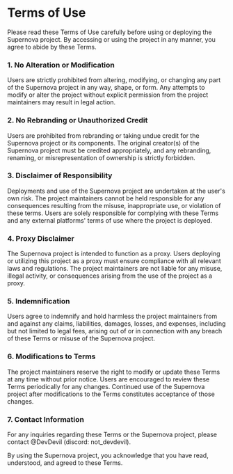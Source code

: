 # Terms of Use

Please read these Terms of Use carefully before using or deploying the Supernova project. By accessing or using the project in any manner, you agree to abide by these Terms.

### 1. No Alteration or Modification

Users are strictly prohibited from altering, modifying, or changing any part of the Supernova project in any way, shape, or form. Any attempts to modify or alter the project without explicit permission from the project maintainers may result in legal action.

### 2. No Rebranding or Unauthorized Credit

Users are prohibited from rebranding or taking undue credit for the Supernova project or its components. The original creator(s) of the Supernova project must be credited appropriately, and any rebranding, renaming, or misrepresentation of ownership is strictly forbidden.

### 3. Disclaimer of Responsibility

Deployments and use of the Supernova project are undertaken at the user's own risk. The project maintainers cannot be held responsible for any consequences resulting from the misuse, inappropriate use, or violation of these terms. Users are solely responsible for complying with these Terms and any external platforms' terms of use where the project is deployed.

### 4. Proxy Disclaimer

The Supernova project is intended to function as a proxy. Users deploying or utilizing this project as a proxy must ensure compliance with all relevant laws and regulations. The project maintainers are not liable for any misuse, illegal activity, or consequences arising from the use of the project as a proxy.

### 5. Indemnification

Users agree to indemnify and hold harmless the project maintainers from and against any claims, liabilities, damages, losses, and expenses, including but not limited to legal fees, arising out of or in connection with any breach of these Terms or misuse of the Supernova project.

### 6. Modifications to Terms

The project maintainers reserve the right to modify or update these Terms at any time without prior notice. Users are encouraged to review these Terms periodically for any changes. Continued use of the Supernova project after modifications to the Terms constitutes acceptance of those changes.

### 7. Contact Information

For any inquiries regarding these Terms or the Supernova project, please contact @DevDevil (discord: not_devdevil).

By using the Supernova project, you acknowledge that you have read, understood, and agreed to these Terms.
